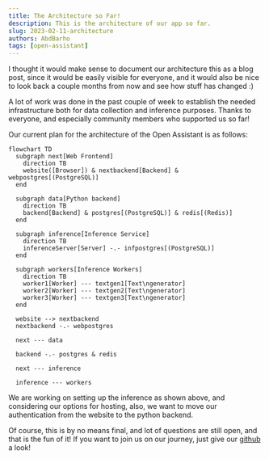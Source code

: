 ```yaml
---
title: The Architecture so Far!
description: This is the architecture of our app so far.
slug: 2023-02-11-architecture
authors: AbdBarho
tags: [open-assistant]
---
```


I thought it would make sense to document our architecture this as a blog post,
since it would be easily visible for everyone, and it would also be nice to look
back a couple months from now and see how stuff has changed :)

A lot of work was done in the past couple of week to establish the needed
infrastructure both for data collection and inference purposes. Thanks to
everyone, and especially community members who supported us so far!

Our current plan for the architecture of the Open Assistant is as follows:

```mermaid
flowchart TD
  subgraph next[Web Frontend]
    direction TB
    website([Browser]) & nextbackend[Backend] & webpostgres[(PostgreSQL)]
  end

  subgraph data[Python backend]
    direction TB
    backend[Backend] & postgres[(PostgreSQL)] & redis[(Redis)]
  end

  subgraph inference[Inference Service]
    direction TB
    inferenceServer[Server] -.- infpostgres[(PostgreSQL)]
  end

  subgraph workers[Inference Workers]
    direction TB
    worker1[Worker] --- textgen1[Text\ngenerator]
    worker2[Worker] --- textgen2[Text\ngenerator]
    worker3[Worker] --- textgen3[Text\ngenerator]
  end

  website --> nextbackend
  nextbackend -.- webpostgres

  next --- data

  backend -.- postgres & redis

  next --- inference

  inference --- workers
```

We are working on setting up the inference as shown above, and considering our
options for hosting, also, we want to move our authentication from the website
to the python backend.

Of course, this is by no means final, and lot of questions are still open, and
that is the fun of it! If you want to join us on our journey, just give our
[github](https://github.com/LAION-AI/Open-Assistant) a look!
